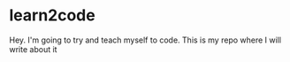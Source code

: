 # learn2code
Hey. I'm going to try and teach myself to code. This is my repo where I will write about it
